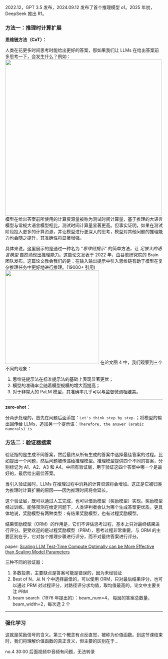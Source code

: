 
2022.12，GPT 3.5 发布，2024.09.12 发布了首个推理模型 o1。2025 年初，DeepSeek 推出 R1。


### 方法一：推理时计算扩展

**思维链方法（CoT）：**

人类在花更多时间思考时能给出更好的答案，那如果我们让 LLMs 在给出答案前多思考一下，会发生什么？例如：
<img src="https://learnprompting.org/_next/image?url=%2Fdocs%2Fassets%2Fbasics%2Fchain_of_thought_example.webp&w=1920&q=75&dpl=dpl_HJ8sim5PnfxkCQcmtEoWaqMNexSF" width="500">
模型在给出答案前所使用的计算资源量被称为测试时间计算量，基于推理的大语言模型与常规大语言模型相比，测试时间计算量显著更高。但事实证明，如果在测试阶段投入更多的计算资源，并让模型进行更深入的思考，模型对其他问题的推理能力也会随之提升，其准确性将显著增强。

具体来说，这里展示的是通过一种名为 "*思维链提示*" 的简单方法，让 *足够大的语言模型* 自然涌现出推理能力。这篇论文发表于 2022 年，由谷歌研究院的 Brain 团队发布。这篇论文教会我们的是：在输入输出提示中引入思维链有助于模型在复杂推理任务中更好地进行推理。(19000+ 引用)
<img src="https://towardsdatascience.com/wp-content/uploads/2023/03/1OUAjEbFXiQeiNxQlZPAcTQ.png" width="300">
在论文图 4 中，我们观察到三个不同的现象：

1. 思维链提示法在标准提示法的基础上表现显著更优；
2. 模型的准确率会随着模型规模的增大而提高；
3. 对于非常大的 PaLM 模型，其准确率几乎可以与监督微调相媲美。

-------

**zero-shot：**

分两步处理的，首先在问题后面添加：`Let's think step by step.`；将模型的输出回传给 LLMs，追加另一个提示语：`Therefore, the answer (arabic numerals) is`

### 方法二：验证器搜索

验证指的是生成不同答案，然后最终从所有生成的答案中选择最佳答案的过程。比如提出一个问题，然后问题被传递给推理模型。推理模型提供四个不同的答案，分别标记为 A1、A2、A3 和 A4。中间有验证层，用于验证这四个答案中哪一个是最好的，最后给出最佳答案。

当引入验证层时，LLMs 在推理过程中消耗的计算资源将会增加。这正是它被归类为推理时计算扩展的原因——因为推理时间将会延长。

这个验证层，既可以通过人工完成，也可以借助模型（奖励模型）实现。奖励模型经过训练，能够预测在给定问题下，人类评判者会认为哪个生成答案更优质。更具体地说，奖励模型有两种类型：有结果奖励模型，也有过程奖励模型。

结果奖励模型（ORM）的作用是，它们不评估思考过程，基本上只对最终结果进行评分。更受欢迎的是过程奖励模型（PRM），思考过程非常重要。与 ORM 的主要区别在于，它对各个推理步骤进行评分，而不对最终答案进行评分。

paper: [Scaling LLM Test-Time Compute Optimally can be More Effective than Scaling Model Parameters](https://arxiv.org/pdf/2408.03314)

三种不同的验证器：

1. 多数投票，主要缺点是答案可能是错误的，因为未经验证
2. Best of N，从 N 个中选择最佳的，可以使用 ORM，只对最后结果评分，也可以通过 PRM 对过程评分，对路径评分求均值，取均值最高的，论文中主要关注 PRM
3. beam search（1976 年提出的）：beam_num=4， 每层的答案总数量，beam_width=2，每次选 2 个

----------
### 强化学习


这就是奖励信号的含义。第三个概念有点反直觉，被称为价值函数。到这节课结束时，我们将理解价值函数的真正含义，但主要的区别在于...


no.4 30:00  后面视频中音频有问题，无法转录